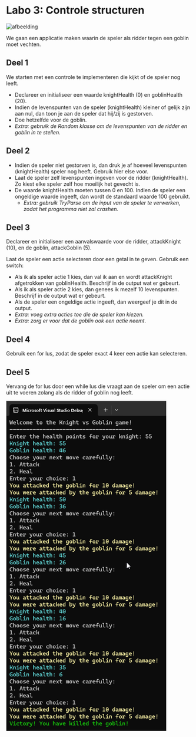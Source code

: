 # Labo 3: Controle structuren

![afbeelding](media/knightsvsgoblins.png)

We gaan een applicatie maken waarin de speler als ridder tegen een goblin moet vechten. 


## Deel 1
We starten met een controle te implementeren die kijkt of de speler nog leeft.
 - Declareer en initialiseer een waarde knightHealth (0) en goblinHealth (20).
 - Indien de levenspunten van de speler (knightHealth) kleiner of gelijk zijn aan nul, dan toon je aan de speler dat hij/zij is gestorven. 
 - Doe hetzelfde voor de goblin.
 - *Extra: gebruik de Random klasse om de levenspunten van de ridder en goblin in te stellen.*

## Deel 2
 - Indien de speler niet gestorven is, dan druk je af hoeveel levenspunten (knightHealth) speler nog heeft. Gebruik hier else voor.
 - Laat de speler zelf levenspunten ingeven voor de ridder (knightHealth). Zo kiest elke speler zelf hoe moeilijk het gevecht is. 
 - De waarde knightHealth moeten tussen 0 en 100. Indien de speler een ongeldige waarde ingeeft, dan wordt de standaard waarde 100 gebruikt.
	- *Extra: gebruik TryParse om de input van de speler te verwerken, zodat het programma niet zal crashen.*
	

## Deel 3
Declareer en initialiseer een aanvalswaarde voor de ridder, attackKnight (10), en de goblin, attackGoblin (5).

Laat de speler een actie selecteren door een getal in te geven. Gebruik een switch:
 - Als ik als speler actie 1 kies, dan val ik aan en wordt attackKnight afgetrokken van goblinHealth. Beschrijf in de output wat er gebeurt.
 - Als ik als speler actie 2 kies, dan genees ik mezelf 10 levenspunten. Beschrijf in de output wat er gebeurt.
 - Als de speler een ongeldige actie ingeeft, dan weergeef je dit in de output.
 - *Extra: voeg extra acties toe die de speler kan kiezen.*
 - *Extra: zorg er voor dat de goblin ook een actie neemt.*

## Deel 4
Gebruik een for lus, zodat de speler exact 4 keer een actie kan selecteren.

## Deel 5
Vervang de for lus door een while lus die vraagt aan de speler om een actie uit te voeren zolang als de ridder of goblin nog leeft.

![afbeelding](media/console.png)
